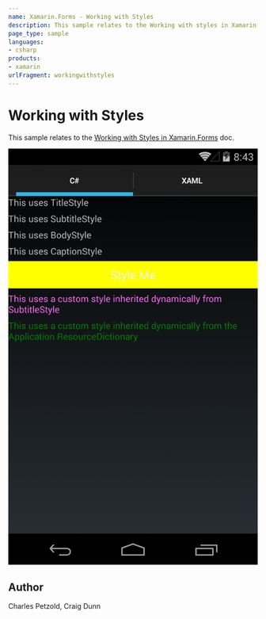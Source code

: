 ```yaml
---
name: Xamarin.Forms - Working with Styles
description: This sample relates to the Working with styles in Xamarin.Forms doc.
page_type: sample
languages:
- csharp
products:
- xamarin
urlFragment: workingwithstyles
---
```

# Working with Styles

This sample relates to the [Working with Styles in Xamarin.Forms](https://docs.microsoft.com/xamarin/xamarin-forms/user-interface/styles/) doc.

![Working with Styles application screenshot](Screenshots/Android.png "Working with Styles application screenshot")

## Author

Charles Petzold, Craig Dunn
